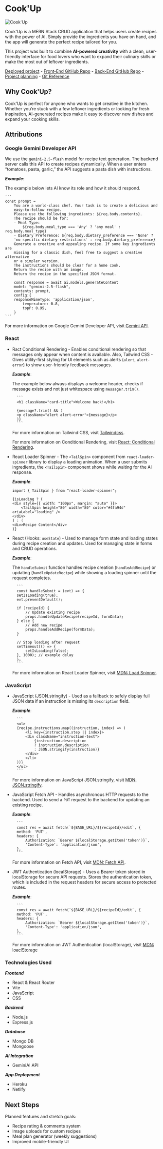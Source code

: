 # Cook'Up
![Cook'Up](https://i.imgur.com/R1wX28G.png)

Cook'Up is a MERN Stack CRUD application that helps users create recipes with the power of AI. Simply provide the ingredients you have on hand, and the app will generate the perfect recipe tailored for you.

This project was built to combine **AI-powered creativity** with a clean, user-friendly interface for food lovers who want to expand their culinary skills or make the most out of leftover ingredients.

[Deployed project](https://cookupga.netlify.app/) - [Front-End GitHub Repo](https://github.com/Mkac0/cook-up-front-end) - [Back-End GitHub Repo](https://github.com/Mkac0/cook-up-back-end) - [Project planning](https://trello.com/b/vD8xdvUt/cookup) - [Git Reference](https://github.com/seb-justicia/express-api-jwt-auth-template)


## Why Cook'Up?
Cook'Up is perfect for anyone who wants to get creative in the kitchen. Whether you’re stuck with a few leftover ingredients or looking for fresh inspiration, AI-generated recipes make it easy to discover new dishes and expand your cooking skills.


## Attributions

### Google Gemini Developer API

We use the `gemini-2.5-flash` model for recipe text generation. The backend server calls this API to create recipes dynamically. When a user enters “tomatoes, pasta, garlic,” the API suggests a pasta dish with instructions.

***Example***:

The example below lets AI know its role and how it should respond.

    ```
    const prompt =
        You are a world-class chef. Your task is to create a delicious and 
        easy-to-follow recipe.
        Please use the following ingredients: ${req.body.contents}.
        The recipe should be for:
        - Meal Type:  
            ${req.body.meal_type === 'Any' ? 'any meal' : req.body.meal_type}
        - Dietary Preference: ${req.body.dietary_preference === 'None' ? 
        'no specific dietary restrictions' : req.body.dietary_preference}
        Generate a creative and appealing recipe. If some key ingredients are 
        missing for a classic dish, feel free to suggest a creative alternative 
        or a simpler version. 
        The instructions should be clear for a home cook.
        Return the recipe with an image.
        Return the recipe in the specified JSON format.

        const response = await ai.models.generateContent
        model: "gemini-2.5-flash",
        contents: prompt,
        config:{
        responseMimeType: 'application/json',
            temperature: 0.8,
            topP: 0.95,
        }
    ```

For more information on Google Gemini Developer API, visit [Gemini API](https://ai.google.dev/gemini-api/docs).


### React

+ Ract Conditional Rendering - Enables conditional rendering so that messages only appear when content is available. Also, Tailwind CSS - Gives utility-first styling for UI elements such as alerts (`alert`, `alert-error`) to show user-friendly feedback messages.

    ***Example***:

    The example below always displays a welcome header, checks if message exists and not just whitespace using `message?.trim()`.

        ```
        <h1 className="card-title">Welcome back!</h1>

        {message?.trim() && (
        <p className="alert alert-error">{message}</p>
        )}
        ```
        
    For more information on Tailwind CSS, visit [Tailwindcss](https://tailwindcss.com).
        
    For more information on Conditional Rendering, visit [React: Conditional Rendering](https://react.dev/learn/conditional-rendering).

+ React Loader Spinner - The `<TailSpin>` component from `react-loader-spinner` library to display a loading animation. When a user submits ingredients, the `<TailSpin>` component shows while waiting for the AI response.

    ***Example***:

    ```
    import { TailSpin } from "react-loader-spinner";

    {isLoading ? (
    <div style={{ width: "100px", margin: "auto" }}>
        <TailSpin height="80" width="80" color="#4fa94d" ariaLabel="loading" />
    </div>
    ) : (
    <div>Recipe Content</div>
    )}
    ```

+ React (Hooks: `useState`) - Used to manage form state and loading states during recipe creation and updates. Used for managing state in forms and CRUD operations. 
    
    ***Example***: 

    The `handleSubmit` function handles recipe creation (`handleAddRecipe`) or updating (`handleUpdateRecipe`) while showing a loading spinner until the request completes.

        ```
        const handleSubmit = (evt) => {
        setIsLoading(true);
        evt.preventDefault();

        if (recipeId) {
            // Update existing recipe
            props.handleUpdateRecipe(recipeId, formData);
        } else {
            // Add new recipe
            props.handleAddRecipe(formData);
        }

        // Stop loading after request
        setTimeout(() => {
            setIsLoading(false);
        }, 1000); // example delay
        };
        ```

    For more information on React Loader Spinner, visit [MDN: Load Spinner](https://www.npmjs.com/package/react-loader-spinner).


### JavaScript

+ JavaScript (JSON.stringify) - Used as a fallback to safely display full JSON data if an instruction is missing its `description` field.

    ***Example***:

        ```
        <ul>
        {recipe.instructions.map((instruction, index) => (
            <li key={instruction.step || index}>
            <div className="instruction-text">
                {instruction.description
                ? instruction.description
                : JSON.stringify(instruction)}
            </div>
            </li>
        ))}
        </ul>
        ```

    For more information on JavaScript JSON.stringify, visit [MDN: JSON.stringify](https://www.npmjs.com/package/json-stringify-pretty-compact).

+ JavaScript Fetch API - Handles asynchronous HTTP requests to the backend. Used to send a `PUT` request to the backend for updating an existing recipe.

    ***Example***:

        ```
        const res = await fetch(`${BASE_URL}/${recipeId}/edit`, {
        method: 'PUT',
        headers: {
            Authorization: `Bearer ${localStorage.getItem('token')}`,
            'Content-Type': 'application/json',
        },
        ```

    For more information on Fetch API, visit [MDN: Fetch API]((https://developer.mozilla.org/en-US/docs/Web/API/Fetch_API)).

+ JWT Authentication (localStorage) - Uses a Bearer token stored in localStorage for secure API requests. Stores the authentication token, which is included in the request headers for secure access to protected routes.

    ***Example***:

        ```
        const res = await fetch(`${BASE_URL}/${recipeId}/edit`, {
        method: 'PUT',
        headers: {
            Authorization: `Bearer ${localStorage.getItem('token')}`,
            'Content-Type': 'application/json',
        },
        ```

    For more information on JWT Authentication (localStorage), visit [MDN: loaclStorage](https://developer.mozilla.org/en-US/docs/Web/API/Window/localStorage)


### Technologies Used

***Frontend***
+ React & React Router
+ Vite
+ JavaScript
+ CSS

***Backend***
+ Node.js
+ Express.js

***Database***
+ Mongo DB
+ Mongoose

***AI Integration***
+ GeminiAI API

***App Deployment***
+ Heroku
+ Netlify

## Next Steps
Planned features and stretch goals:   
- Recipe rating & comments system  
- Image uploads for custom recipes  
- Meal plan generator (weekly suggestions)  
- Improved mobile-friendly UI